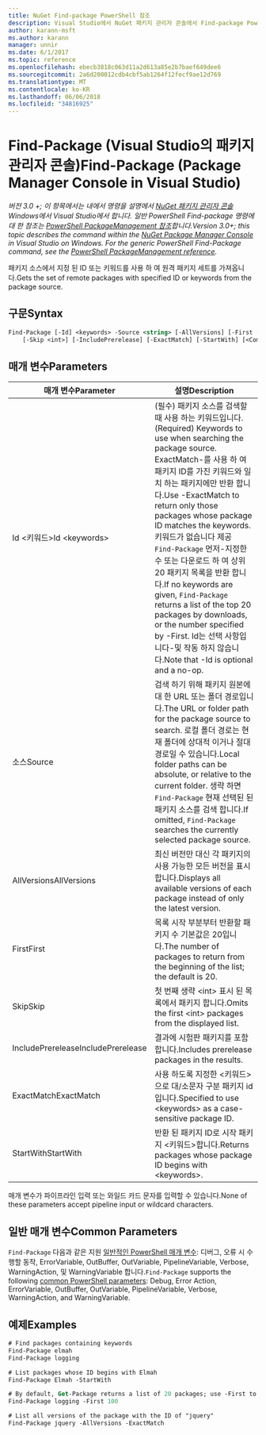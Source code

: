 ```yaml
---
title: NuGet Find-package PowerShell 참조
description: Visual Studio에서 NuGet 패키지 관리자 콘솔에서 Find-package PowerShell 명령에 대 한 참조입니다.
author: karann-msft
ms.author: karann
manager: unnir
ms.date: 6/1/2017
ms.topic: reference
ms.openlocfilehash: ebecb3818c063d11a2d613a85e2b7baef649dee6
ms.sourcegitcommit: 2a6d200012cdb4cbf5ab1264f12fecf9ae12d769
ms.translationtype: MT
ms.contentlocale: ko-KR
ms.lasthandoff: 06/06/2018
ms.locfileid: "34816925"
---
```

# <a name="find-package-package-manager-console-in-visual-studio"></a><span data-ttu-id="6530c-103">Find-Package (Visual Studio의 패키지 관리자 콘솔)</span><span class="sxs-lookup"><span data-stu-id="6530c-103">Find-Package (Package Manager Console in Visual Studio)</span></span>

<span data-ttu-id="6530c-104">*버전 3.0 +; 이 항목에서는 내에서 명령을 설명에서 [NuGet 패키지 관리자 콘솔](package-manager-console.md) Windows에서 Visual Studio에서 합니다. 일반 PowerShell Find-package 명령에 대 한 참조는 [PowerShell PackageManagement 참조](/powershell/module/packagemanagement/?view=powershell-6)합니다.*</span><span class="sxs-lookup"><span data-stu-id="6530c-104">*Version 3.0+; this topic describes the command within the [NuGet Package Manager Console](package-manager-console.md) in Visual Studio on Windows. For the generic PowerShell Find-Package command, see the [PowerShell PackageManagement reference](/powershell/module/packagemanagement/?view=powershell-6).*</span></span>

<span data-ttu-id="6530c-105">패키지 소스에서 지정 된 ID 또는 키워드를 사용 하 여 원격 패키지 세트를 가져옵니다.</span><span class="sxs-lookup"><span data-stu-id="6530c-105">Gets the set of remote packages with specified ID or keywords from the package source.</span></span>

## <a name="syntax"></a><span data-ttu-id="6530c-106">구문</span><span class="sxs-lookup"><span data-stu-id="6530c-106">Syntax</span></span>

```ps
Find-Package [-Id] <keywords> -Source <string> [-AllVersions] [-First [<int>]]
    [-Skip <int>] [-IncludePrerelease] [-ExactMatch] [-StartWith] [<CommonParameters>]
```

## <a name="parameters"></a><span data-ttu-id="6530c-107">매개 변수</span><span class="sxs-lookup"><span data-stu-id="6530c-107">Parameters</span></span>

| <span data-ttu-id="6530c-108">매개 변수</span><span class="sxs-lookup"><span data-stu-id="6530c-108">Parameter</span></span> | <span data-ttu-id="6530c-109">설명</span><span class="sxs-lookup"><span data-stu-id="6530c-109">Description</span></span> |
| --- | --- |
| <span data-ttu-id="6530c-110">Id &lt;키워드&gt;</span><span class="sxs-lookup"><span data-stu-id="6530c-110">Id &lt;keywords&gt;</span></span> | <span data-ttu-id="6530c-111">(필수) 패키지 소스를 검색할 때 사용 하는 키워드입니다.</span><span class="sxs-lookup"><span data-stu-id="6530c-111">(Required) Keywords to use when searching the package source.</span></span> <span data-ttu-id="6530c-112">ExactMatch-를 사용 하 여 패키지 ID를 가진 키워드와 일치 하는 패키지에만 반환 합니다.</span><span class="sxs-lookup"><span data-stu-id="6530c-112">Use -ExactMatch to return only those packages whose package ID matches the keywords.</span></span> <span data-ttu-id="6530c-113">키워드가 없습니다 제공 `Find-Package` 먼저-지정한 수 또는 다운로드 하 여 상위 20 패키지 목록을 반환 합니다.</span><span class="sxs-lookup"><span data-stu-id="6530c-113">If no keywords are given, `Find-Package` returns a list of the top 20 packages by downloads, or the number specified by -First.</span></span> <span data-ttu-id="6530c-114">Id는 선택 사항입니다-및 작동 하지 않습니다.</span><span class="sxs-lookup"><span data-stu-id="6530c-114">Note that -Id is optional and a no-op.</span></span> |
| <span data-ttu-id="6530c-115">소스</span><span class="sxs-lookup"><span data-stu-id="6530c-115">Source</span></span> | <span data-ttu-id="6530c-116">검색 하기 위해 패키지 원본에 대 한 URL 또는 폴더 경로입니다.</span><span class="sxs-lookup"><span data-stu-id="6530c-116">The URL or folder path for the package source to search.</span></span> <span data-ttu-id="6530c-117">로컬 폴더 경로는 현재 폴더에 상대적 이거나 절대 경로일 수 있습니다.</span><span class="sxs-lookup"><span data-stu-id="6530c-117">Local folder paths can be absolute, or relative to the current folder.</span></span> <span data-ttu-id="6530c-118">생략 하면 `Find-Package` 현재 선택된 된 패키지 소스를 검색 합니다.</span><span class="sxs-lookup"><span data-stu-id="6530c-118">If omitted, `Find-Package` searches the currently selected package source.</span></span> |
| <span data-ttu-id="6530c-119">AllVersions</span><span class="sxs-lookup"><span data-stu-id="6530c-119">AllVersions</span></span> | <span data-ttu-id="6530c-120">최신 버전만 대신 각 패키지의 사용 가능한 모든 버전을 표시합니다.</span><span class="sxs-lookup"><span data-stu-id="6530c-120">Displays all available versions of each package instead of only the latest version.</span></span> |
| <span data-ttu-id="6530c-121">First</span><span class="sxs-lookup"><span data-stu-id="6530c-121">First</span></span> | <span data-ttu-id="6530c-122">목록 시작 부분부터 반환할 패키지 수 기본값은 20입니다.</span><span class="sxs-lookup"><span data-stu-id="6530c-122">The number of packages to return from the beginning of the list; the default is 20.</span></span> |
| <span data-ttu-id="6530c-123">Skip</span><span class="sxs-lookup"><span data-stu-id="6530c-123">Skip</span></span> | <span data-ttu-id="6530c-124">첫 번째 생략 &lt;int&gt; 표시 된 목록에서 패키지 합니다.</span><span class="sxs-lookup"><span data-stu-id="6530c-124">Omits the first &lt;int&gt; packages from the displayed list.</span></span>  |
| <span data-ttu-id="6530c-125">IncludePrerelease</span><span class="sxs-lookup"><span data-stu-id="6530c-125">IncludePrerelease</span></span> | <span data-ttu-id="6530c-126">결과에 시험판 패키지를 포함합니다.</span><span class="sxs-lookup"><span data-stu-id="6530c-126">Includes prerelease packages in the results.</span></span> |
| <span data-ttu-id="6530c-127">ExactMatch</span><span class="sxs-lookup"><span data-stu-id="6530c-127">ExactMatch</span></span> | <span data-ttu-id="6530c-128">사용 하도록 지정한 &lt;키워드&gt; 으로 대/소문자 구분 패키지 id입니다.</span><span class="sxs-lookup"><span data-stu-id="6530c-128">Specified to use &lt;keywords&gt; as a case-sensitive package ID.</span></span> |
| <span data-ttu-id="6530c-129">StartWith</span><span class="sxs-lookup"><span data-stu-id="6530c-129">StartWith</span></span> | <span data-ttu-id="6530c-130">반환 된 패키지 ID로 시작 패키지 &lt;키워드&gt;합니다.</span><span class="sxs-lookup"><span data-stu-id="6530c-130">Returns packages whose package ID begins with &lt;keywords&gt;.</span></span> |

<span data-ttu-id="6530c-131">매개 변수가 파이프라인 입력 또는 와일드 카드 문자를 입력할 수 있습니다.</span><span class="sxs-lookup"><span data-stu-id="6530c-131">None of these parameters accept pipeline input or wildcard characters.</span></span>

## <a name="common-parameters"></a><span data-ttu-id="6530c-132">일반 매개 변수</span><span class="sxs-lookup"><span data-stu-id="6530c-132">Common Parameters</span></span>

<span data-ttu-id="6530c-133">`Find-Package` 다음과 같은 지원 [일반적인 PowerShell 매개 변수](http://go.microsoft.com/fwlink/?LinkID=113216): 디버그, 오류 시 수행할 동작, ErrorVariable, OutBuffer, OutVariable, PipelineVariable, Verbose, WarningAction, 및 WarningVariable 합니다.</span><span class="sxs-lookup"><span data-stu-id="6530c-133">`Find-Package` supports the following [common PowerShell parameters](http://go.microsoft.com/fwlink/?LinkID=113216): Debug, Error Action, ErrorVariable, OutBuffer, OutVariable, PipelineVariable, Verbose, WarningAction, and WarningVariable.</span></span>

## <a name="examples"></a><span data-ttu-id="6530c-134">예제</span><span class="sxs-lookup"><span data-stu-id="6530c-134">Examples</span></span>

```ps
# Find packages containing keywords
Find-Package elmah
Find-Package logging

# List packages whose ID begins with Elmah
Find-Package Elmah -StartWith

# By default, Get-Package returns a list of 20 packages; use -First to show more
Find-Package logging -First 100

# List all versions of the package with the ID of "jquery"
Find-Package jquery -AllVersions -ExactMatch
```
